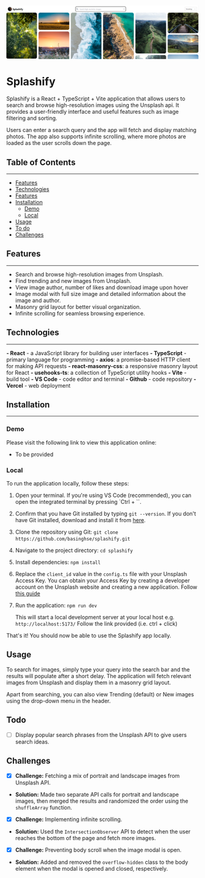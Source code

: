 ![Splashify Demo](./images/splashify-demo.png)

# Splashify
Splashify is a React + TypeScript + Vite application that allows users to search and browse high-resolution images using the Unsplash api. It provides a user-friendly interface and useful features such as image filtering and sorting.

Users can enter a search query and the app will fetch and display matching photos. The app also supports infinite scrolling, where more photos are loaded as the user scrolls down the page.


## Table of Contents
---
- [Features](#features)
- [Technologies](#technologies)
- [Features](#features)
- [Installation](#installation)
	- [Demo](#demo)
	- [Local](#local)
- [Usage](#usage)
- [To do](#todo)
- [Challenges](#challenges)

## Features
---
- Search and browse high-resolution images from Unsplash.
- Find trending and new images from Unsplash.
- View image author, number of likes and download image upon hover
- Image modal with full size image and detailed information about the image and author.
- Masonry grid layout for better visual organization.
- Infinite scrolling for seamless browsing experience.

## Technologies
---
**- React** - a JavaScript library for building user interfaces
**- TypeScript** - primary language for programming
**- axios**: a promise-based HTTP client for making API requests
**- react-masonry-css**: a responsive masonry layout for React
**- usehooks-ts**: a collection of TypeScript utility hooks
**- Vite** - build tool
**- VS Code** - code editor and terminal
**- Github** - code repository
**- Vercel** - web deployment

## Installation
---
### Demo
Please visit the following link to view this application online:
- To be provided

### Local
To run the application locally, follow these steps:

1.  Open your terminal. If you're using VS Code (recommended), you can open the integrated terminal by pressing `Ctrl + ``.
    
2.  Confirm that you have Git installed by typing `git --version`. If you don't have Git installed, download and install it from [here](https://git-scm.com/downloads).
    
3.  Clone the repository using Git: `git clone https://github.com/basinghse/splashify.git`
    
4.  Navigate to the project directory: `cd splashify`
    
5.  Install dependencies: `npm install`
    
6.  Replace the `client_id` value in the `config.ts` file with your Unsplash Access Key. You can obtain your Access Key by creating a developer account on the Unsplash website and creating a new application. Follow [this guide](https://unsplash.com/documentation#creating-a-developer-account)
    
7.  Run the application: `npm run dev`
    
    This will start a local development server at your local host e.g. `http://localhost:5173/` Follow the link provided (i.e. ctrl + click)

That's it! You should now be able to use the Splashify app locally.



## Usage
To search for images, simply type your query into the search bar and the results will populate after a short delay. The application will fetch relevant images from Unsplash and display them in a masonry grid layout.

Apart from searching, you can also view Trending (default) or New images using the drop-down menu in the header.

## Todo
- [ ] Display popular search phrases from the Unsplash API to give users search ideas.

## Challenges

- [x] **Challenge:** Fetching a mix of portrait and landscape images from Unsplash API.
- **Solution:** Made two separate API calls for portrait and landscape images, then merged the results and randomized the order using the `shuffleArray` function.

- [x] **Challenge:** Implementing infinite scrolling.
- **Solution:** Used the `IntersectionObserver` API to detect when the user reaches the bottom of the page and fetch more images.

- [x] **Challenge:** Preventing body scroll when the image modal is open.
- **Solution:** Added and removed the `overflow-hidden` class to the body element when the modal is opened and closed, respectively.
